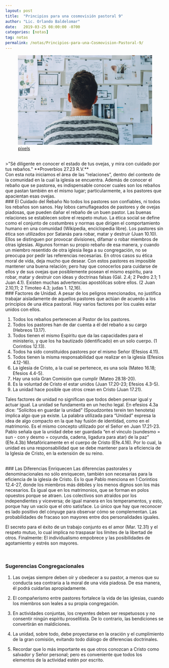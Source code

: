 ```yaml
---
layout: post
title:  "Principios para una cosmovisión pastoral 9"
author: "Lic. Orlando Baldelomar"
date:   2019-03-25 08:00:00 -0700
categories: [notas]
tag: notas
permalink: /notas/Principios-para-una-Cosmovision-Pastoral-9/
---
```


<figure>
<img src="/assets/img/cosmovision.jpeg" class="img-fluid" alt="Responsive image">
<figcaption><a href="https://www.pexels.com/">pixels</a></figcaption>
</figure>

<br>
>"Sé diligente en conocer el estado de tus ovejas, y mira con cuidado por tus rebaños."
**Proverbios 27.23 R.V.**

<br>
Con esta nota iniciamos el área de las “relaciones”, dentro del contexto de la comunidad en la cual la iglesia se encuentra.   Además de conocer el rebaño que se pastorea, es indispensable conocer cuales son los rebaños que pastan también en el mismo lugar; particularmente, a los pastores que apacientan esas ovejas.  

<br>
### El Cuidado del Rebaño
No todos los pastores son confiables, ni todos los rebaños son sanos. Hay lobos camuflageados de pastores y de ovejas piadosas, que pueden dañar el rebaño de un buen pastor. Las buenas relaciones se establecen sobre el respeto mutuo. La ética social se define como el conjunto de costumbres y normas que dirigen el comportamiento humano en una comunidad (Wikipedia, enciclopedia libre). Los pastores sin ética son utilizados por Satanás para robar, matar y destruir (Juan 10.10). Ellos se distinguen por provocar divisiones, difamar o robar miembros de otras iglesias. Algunos forman su propio rebaño de esa manera, y cuando un miembro resentido de otra iglesia llega a su congregación, no se preocupa por pedir las referencias necesarias. En otros casos su ética moral de vida, deja mucho que desear. Con estos pastores es imposible mantener una buena relación; pero hay que conocerlos para cuidarse de ellos y de sus ovejas que posiblemente posean el mismo espíritu, para robar, matar y destruir con ideas y doctrinas falsas (Gál. 2.4; 2 Pedro 2.1; 1 Juan 4.1). Existen muchas advertencias apostólicas sobre ellos. (2 Juan 2.10,11; 2 Timoteo 4.3; judas 1. 12,16).   

<br>
### Factores de Unidad.
A pesar de los peligros mencionados, no justifica trabajar aisladamente de aquellos pastores que actúan de acuerdo a los principios de una ética pastoral. Hay varios factores por los cuales estar unidos con ellos.



1. Todos los rebaños pertenecen al Pastor de los pastores.
2. Todos los pastores han de dar cuenta a él del rebaño a su cargo (Hebreos 13.17).
3. Todos tienen el mismo Espiritu que da las capacidades para el ministerio, y que los ha bautizado (identificado) en un solo cuerpo. (1 Corintios 12.13).
4. Todos ha sido constituidos pastores por el mismo Señor (Efesios 4.11).
5. Todos tienen la misma responsabilidad que realizar en la iglesia (Efesios 4.12-16).
6. La iglesia de Cristo, a la cual se pertenece, es una sola (Mateo 16.18; Efesios 4.4-5).
7. Hay una sola Gran Comisión que cumplir (Mateo 28.18-20).
8. Es la voluntad de Cristo el estar unidos (Juan 17.20-23; Efesios 4.3-5).
9. La unidad hace posible que otros crean en Cristo (Juan 17.21).


Tales factores de unidad no significan que todos deben pensar igual y actuar igual. La unidad se fundamenta en un hecho legal. En efesios 4.3a dice: “Solícitos en guardar la unidad”  (Spoudzontes terein ten henoteta) implica algo que ya existe.  La palabra utilizada para “Unidad” expresa la idea de algo compacto en la que hay fusión de identidad, como en el matrimonio. Es el mismo concepto utilizado por el Señor en Juan 17.21-23. Pablo señala que la unidad debe ser guardada “en el vínculo (sundesmo = sun - con y desmo = coyunda, cadena, ligadura para atar) de la paz” (Efe.4.3b) Metafóricamente en el cuerpo de Cristo (Efe.4.16). Por lo cual, la unidad es una responsabilidad que se debe mantener para la eficiencia de la Iglesia de Cristo, en la extensión de su reino.

<br>
### Las Diferencias Enriquecen
Las diferencias pastorales y denominacionales no sólo enriquecen, también son necesarias para la eficiencia de la iglesia de Cristo. Es lo que Pablo menciona en 1 Corintios 12.4-27, donde los miembros más débiles y los menos dignos son los más  necesarios. Es igual que en los matrimonios, que se forman en polos opuestos porque se atraen. 
Los colectivos son atraídos por los independientes y viceversa; de igual manera en los temperamentos, y esto, porque hay un vacío que el otro satisface. Lo único que hay que reconocer es lado positivo del cónyuge para observar cómo se complementan.  Las probabilidades de fracaso son mayores entre dos personalidades iguales. 

El secreto para el éxito de un trabajo conjunto es el amor (Mar. 12.31) y el respeto mutuo, lo cual implica no traspasar los límites de la libertad de otros.
Finalmente: El individualismo empobrece y las posibilidades de agotamiento y estrés son mayores.


<br>
<h3 class="text-center">Sugerencias Congregacionales</h3>

1. Las ovejas siempre deben oír y obedecer a su pastor, a menos que su conducta sea contraria a la moral de una vida piadosa.  De esa manera, él podrá cuidarlas apropiadamente.


2. El compañerismo entre pastores fortalece la vida de las iglesias, cuando los miembros son leales a su propia congregación.

3. En actividades conjuntas, los creyentes deben ser respetuosos y no consentir ningún espíritu proselitista. De lo contrario, las bendiciones se convertirán en maldiciones.

4. La unidad, sobre todo, debe proyectarse en la oración y el cumplimiento de la gran comisión, evitando todo diálogo de diferencias doctrinales.

5. Recordar que lo más importante es que otros conozcan a Cristo como salvador y Señor personal; pero es conveniente que todos los elementos de la actividad estén por escrito.


<br>
